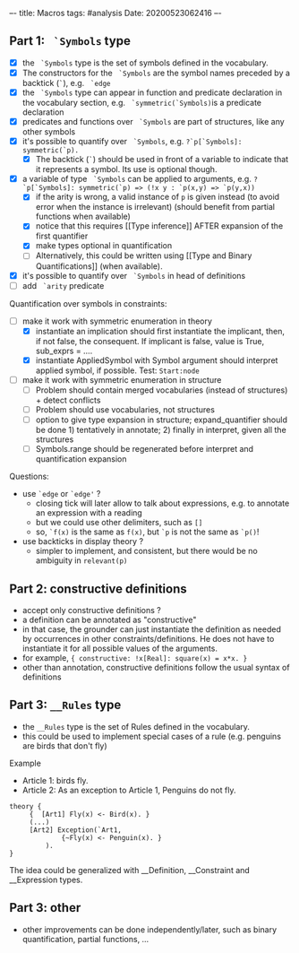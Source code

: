 –-
title: Macros
tags: #analysis
Date: 20200523062416
–-

## Part 1: `` `Symbols`` type
- [x] the `` `Symbols`` type is the set of symbols defined in the vocabulary.
- [x] The constructors for the `` `Symbols`` are the symbol names preceded by a backtick (`` ` ``), e.g. `` `edge``
- [x] the `` `Symbols`` type can appear in function and predicate declaration in the vocabulary section, e.g. `` `symmetric(`Symbols)``is a predicate declaration
- [x] predicates and functions over `` `Symbols`` are part of structures, like any other symbols
- [x] it's possible to quantify over `` `Symbols``, e.g. ``?`p[`Symbols]: symmetric(`p).``
    - [x] The backtick  (`` ` ``) should be used in front of a variable to indicate that it represents a symbol.  Its use is optional though.
- [x] a variable of type `` `Symbols`` can be applied to arguments, e.g. ``?`p[`Symbols]: symmetric(`p) => (!x y : `p(x,y) => `p(y,x))``
    - [x]  if the arity is wrong, a valid instance of `p`  is given instead (to avoid error when the instance is irrelevant) (should benefit from partial functions when available)
    - [x] notice that this requires [[Type inference]] AFTER expansion of the first quantifier
    - [x] make types optional in quantification
    - [ ] Alternatively, this could be written using [[Type and Binary Quantifications]] (when available).
- [x] it's possible to quantify over `` `Symbols`` in head of definitions
- [ ] add `` `arity`` predicate

Quantification over symbols in constraints:
- [ ] make it work with symmetric enumeration in theory
    - [x] instantiate an implication should first instantiate the implicant, then, if not false, the consequent.  If implicant is false, value is True, sub_exprs = ….
    - [x] instantiate AppliedSymbol with Symbol argument should interpret applied symbol, if possible. Test: `Start:node`
- [ ] make it work with symmetric enumeration in structure
    - [ ] Problem should contain merged vocabularies (instead of structures) + detect conflicts
    - [ ] Problem should use vocabularies, not structures
    - [ ] option to give type expansion in structure; expand_quantifier should be done 1) tentatively in annotate; 2) finally in interpret, given all the structures
    - [ ] Symbols.range should be regenerated before interpret and quantification expansion

Questions:
* use `` `edge `` or `` `edge' `` ?
    * closing tick will later allow to talk about expressions, e.g. to annotate an expression with a reading
    * but we could use other delimiters, such as `[]`
    * so, `` `f(x) `` is the same as `` f(x) ``, but  `` `p `` is not the same as `` `p() ``!
* use backticks in display theory ?
    * simpler to implement, and consistent, but there would be no ambiguity in `relevant(p)`

## Part 2: constructive definitions
* accept only constructive definitions ?
* a definition can be annotated as "constructive"
* in that case, the grounder can just instantiate the definition as needed by occurrences in other constraints/definitions.  He does not have to instantiate it for all possible values of the arguments.
* for example, `{ constructive: !x[Real]: square(x) = x*x. }`
* other than annotation, constructive definitions follow the usual syntax of definitions

## Part 3: `__Rules` type
* the `__Rules` type is the set of Rules defined in the vocabulary.
* this could be used to implement special cases of a rule (e.g. penguins are birds that don't fly)

Example
- Article 1: birds fly.
- Article 2: As an exception to Article 1, Penguins do not fly.

```
theory {
     {  [Art1] Fly(x) <- Bird(x). }
     (...)
     [Art2] Exception(`Art1,
             {~Fly(x) <- Penguin(x). }
         ).
}
```
The idea could be generalized with \_\_Definition, \_\_Constraint and __Expression types.

## Part 3: other
* other improvements can be done independently/later, such as binary quantification, partial functions, …

